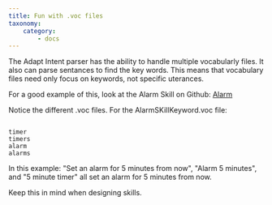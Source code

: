 ```yaml
---
title: Fun with .voc files
taxonomy:
    category:
        - docs
---
```



The Adapt Intent parser has the ability to handle multiple vocabularly files. It also can parse sentances to find the key words. This means that vocabulary files need only focus on keywords, not specific uterances. 


For a good example of this, look at the Alarm Skill on Github:
[Alarm](https://github.com/MycroftAI/mycroft-core/tree/dev/mycroft/skills/alarm)




Notice the different .voc files. For the AlarmSKillKeyword.voc file:

````

timer
timers
alarm
alarms
````

In this example:
"Set an alarm for 5 minutes from now",
"Alarm 5 minutes", and "5 minute timer"
all set an alarm for 5 minutes from now.


Keep this in mind when designing skills.